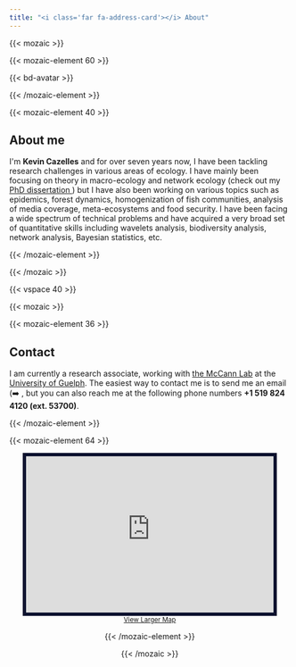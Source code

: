 ```yaml
---
title: "<i class='far fa-address-card'></i> About"
---
```


{{< mozaic >}}

{{< mozaic-element 60 >}}

{{< bd-avatar >}}

{{< /mozaic-element >}}

{{< mozaic-element 40 >}}

## About me

I'm **Kevin Cazelles** and for over seven years now, I have been tackling
research challenges in various areas of ecology. I have mainly been focusing on
theory in macro-ecology and network ecology (check out my [PhD
dissertation <i class="fas fa-file-pdf" aria-hidden="true"></i>](/docs/thesekc.pdf)) but I have also been working on various
topics such as epidemics, forest dynamics, homogenization of fish communities,
analysis of media coverage, meta-ecosystems and food security. I have been
facing a wide spectrum of technical problems and have acquired a very broad set
of quantitative skills including wavelets analysis, biodiversity analysis,
network analysis, Bayesian statistics, etc.

 <!-- I am currently doing quantitative ecology for a
leaving. As such, I do my best to apply the results of abstract investigations
to tangible challenges such as the impact of global change on ecological
communities. -->


{{< /mozaic-element >}}

{{< /mozaic >}}



{{< vspace 40 >}}



{{< mozaic >}}

{{< mozaic-element 36 >}}

## Contact

I am currently a research associate, working with [the McCann
Lab](http://www.mccannlab.ca) at the [University of
Guelph](https://www.uoguelph.ca/). The easiest way to contact me
is to send me an email (:arrow_right: <a href="mailto:kevin.cazelles@gmail.com?subject=Contact&amp;body=Dear%20Kevin%2C%20%0A%0AMessage%0A%0ASincerely%2C"><i
class='far fa-envelope'></i></a>, but you can also reach me at the following
phone numbers **+1 519 824 4120 (ext. 53700)**.

{{< /mozaic-element >}}

{{< mozaic-element 64 >}}

<center>
<iframe width="88%" height="280px" frameborder="0" scrolling="no" marginheight="0" marginwidth="0" src="https://www.openstreetmap.org/export/embed.html?bbox=-80.2331864833832%2C43.526638681485345%2C-80.22391676902772%2C43.53334379663221&amp;layer=mapnik&amp;marker=43.529991332235%2C-80.22855162620544" style="border: 6px solid #0d122f;"></iframe><br/><small><a href="https://www.openstreetmap.org/?mlat=43.52999&amp;mlon=-80.22855#map=17/43.52999/-80.22855&amp;layers=N">View Larger Map</a></small>
<center>

{{< /mozaic-element >}}

{{< /mozaic >}}



